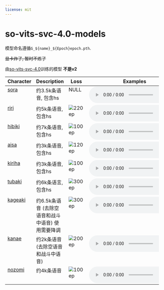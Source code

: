 ```yaml
---
license: mit
---
```

<style>
td {
  vertical-align: top;
}

td img {
  margin: 0;
}
</style>
# so-vits-svc-4.0-models

模型命名遵循`G_${name}_${Epoch}epoch.pth`.

~~显卡炸了, 暂时不炼了~~


由[so-vits-svc-4.0](https://github.com/svc-develop-team/so-vits-svc/tree/4.0)训练的模型 **不是v2**



|Character|Description|Loss|Examples|
|---|---|---|---|
|[sora](https://bgm.tv/character/27602)|约3.5k条语音, 包含hs|NULL|  <audio controls src="https://huggingface.co/TachibanaKimika/so-vits-svc-4.0-models/resolve/main/examples/nukitashi/sora.ogg" type="audio/ogg" />  |
|[riri](https://bgm.tv/character/76764)|约5k条语音, 包含hs|![220ep](./assets/riri_220epoch.png)|  <audio controls src="https://huggingface.co/TachibanaKimika/so-vits-svc-4.0-models/resolve/main/examples/nukitashi/riri.ogg" type="audio/ogg" />  |
|[hibiki](https://bgm.tv/character/76763)|约7k条语音, 包含hs|![100ep](./assets/hibiki_100epoch.png)|  <audio controls src="https://huggingface.co/TachibanaKimika/so-vits-svc-4.0-models/resolve/main/examples/nukitashi/hibiki.ogg" type="audio/ogg" />  |
|[aisa](https://bgm.tv/character/97677)|约3k条语音, 包含hs|![120ep](./assets/aisa_120epoch.png)|  <audio controls src="https://huggingface.co/TachibanaKimika/so-vits-svc-4.0-models/resolve/main/examples/nukitashi/aisa.ogg" type="audio/ogg" />  |
|[kiriha](https://bgm.tv/character/97678)|约3k条语音, 包含hs|![100ep](./assets/kiriha_100epoch.png)|  <audio controls src="https://huggingface.co/TachibanaKimika/so-vits-svc-4.0-models/resolve/main/examples/nukitashi/kiriha.ogg" type="audio/ogg" />  |
|[tubaki](https://bgm.tv/character/56209)|约6k条语言, 包含hs|![300ep](./assets/tubaki_300epoch.png)|  <audio controls src="https://huggingface.co/TachibanaKimika/so-vits-svc-4.0-models/resolve/main/examples/nukitashi/tubaki.ogg" type="audio/ogg" />  |
|[kageaki](https://bgm.tv/character/20955)|约6.5k条语音 (去除空语音和战斗中语音) 使用需要降调|![300ep](./assets/kageaki_300epoch.png)|  <audio controls src="https://huggingface.co/TachibanaKimika/so-vits-svc-4.0-models/resolve/main/examples/nukitashi/kageaki.ogg" type="audio/ogg" />  |
|[kanae](https://bgm.tv/character/20958)|约2k条语音 (去除空语音和战斗中语音)|![200ep](./assets/kanae_200epoch.png)|  <audio controls src="https://huggingface.co/TachibanaKimika/so-vits-svc-4.0-models/resolve/main/examples/nukitashi/kanae.ogg" type="audio/ogg" />  |
|[nozomi](https://bgm.tv/character/71525)|约4k条语音|![100ep](./assets/nozomi_100epoch.png)|  <audio controls src="https://huggingface.co/TachibanaKimika/so-vits-svc-4.0-models/resolve/main/examples/nukitashi/nozomi.ogg" type="audio/ogg" />  |